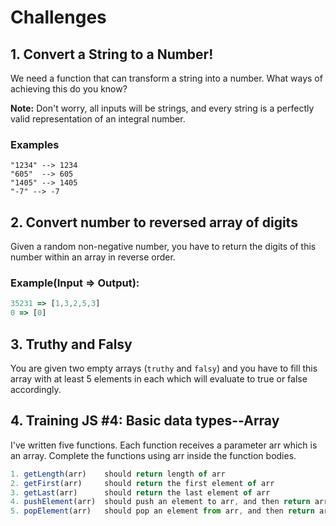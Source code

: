 # Challenges

## 1. Convert a String to a Number!

We need a function that can transform a string into a number. What ways of achieving this do you know?

**Note:** Don't worry, all inputs will be strings, and every string is a perfectly valid representation of an integral number.

### Examples

```
"1234" --> 1234
"605"  --> 605
"1405" --> 1405
"-7" --> -7
```

## 2. Convert number to reversed array of digits

Given a random non-negative number, you have to return the digits of this number within an array in reverse order.

### Example(Input => Output):

```javascript
35231 => [1,3,2,5,3]
0 => [0]
```

## 3. Truthy and Falsy

You are given two empty arrays (`truthy` and `falsy`) and you have to fill this array with at least 5 elements in each which will evaluate to true or false accordingly.

## 4. Training JS #4: Basic data types--Array

I've written five functions. Each function receives a parameter arr which is an array. Complete the functions using arr inside the function bodies.

```javascript
1. getLength(arr)    should return length of arr
2. getFirst(arr)     should return the first element of arr
3. getLast(arr)      should return the last element of arr
4. pushElement(arr)  should push an element to arr, and then return arr
5. popElement(arr)   should pop an element from arr, and then return arr
```